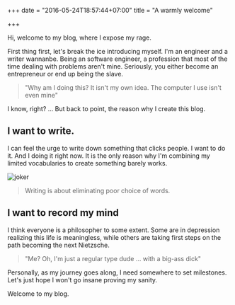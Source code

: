 +++
date = "2016-05-24T18:57:44+07:00"
title = "A warmly welcome"

+++

Hi, welcome to my blog, where I expose my rage.

First thing first, let's break the ice introducing myself. I'm an engineer and a writer wannanbe.
Being an software engineer, a profession that most of the time dealing with problems aren't mine. 
Seriously, you either become an entrepreneur or end up being the slave.

> "Why am I doing this? It isn't my own idea. The computer I use isn't even mine"  

I know, right? ... But back to point, the reason why I create this blog.

## I want to write.

I can feel the urge to write down something that clicks people. I want to do it. And I
doing it right now. It is the only reason why I'm combining my limited vocabularies 
to create something barely works.   

![joker](http://i.imgur.com/TwRKVsd.gif)

> Writing is about eliminating poor choice of words.

## I want to record my mind

I think everyone is a philosopher to some extent. Some are in depression realizing
this life is meaningless, while others are taking first steps on the path becoming the next Nietzsche.

> "Me? Oh, I'm just a regular type dude ... with a big-ass dick"

Personally, as my journey goes along, I need somewhere to set milestones. Let's just hope I won't
go insane proving my sanity.       

Welcome to my blog.
    